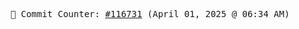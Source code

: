 <p align="center">
    <samp>
        📮 Commit Counter: <a href="https://github.com/Javascript-void0/Javascript-void0/commits/main">#116731</a> (April 01, 2025 @ 06:34 AM)
    </samp>
</p>